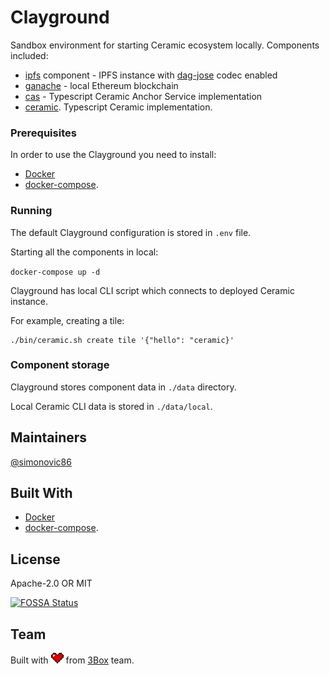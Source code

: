 # Clayground

Sandbox environment for starting Ceramic ecosystem locally. Components included:

* [ipfs](https://github.com/ceramicnetwork/js-ipfs-daemon) component - IPFS instance with [dag-jose](https://github.com/ceramicnetwork/js-dag-jose) codec enabled
* [ganache](https://www.trufflesuite.com/ganache) - local Ethereum blockchain
* [cas](https://github.com/ceramicnetwork/ceramic-anchor-service) - Typescript Ceramic Anchor Service implementation
* [ceramic](https://github.com/ceramicnetwork/js-ceramic). Typescript Ceramic implementation.

### Prerequisites

In order to use the Clayground you need to install:

* [Docker](https://docs.docker.com/get-docker/)
* [docker-compose](https://docs.docker.com/compose/install/).

### Running

The default Clayground configuration is stored in `.env` file.

Starting all the components in local:

```docker-compose up -d```

Clayground has local CLI script which connects to deployed Ceramic instance.

For example, creating a tile:
```shell script
./bin/ceramic.sh create tile '{"hello": "ceramic}'
```

### Component storage

Clayground stores component data in `./data` directory.

Local Ceramic CLI data is stored in `./data/local`.

## Maintainers
[@simonovic86](https://github.com/simonovic86)

## Built With

* [Docker](https://docs.docker.com/get-docker/)
* [docker-compose](https://docs.docker.com/compose/install/).

## License

Apache-2.0 OR MIT

[![FOSSA Status](https://app.fossa.com/api/projects/git%2Bgithub.com%2Fceramicnetwork%2Fclayground.svg?type=large)](https://app.fossa.com/projects/git%2Bgithub.com%2Fceramicnetwork%2Fclayground?ref=badge_large)

## Team

Built with  <img src="./resources/heart.png" width="20"/> from [3Box](https://3box.io) team.

